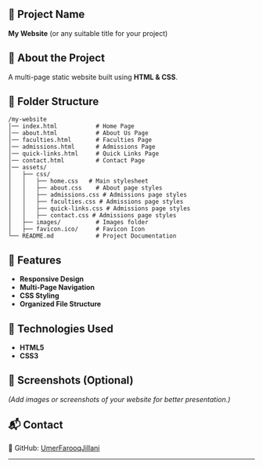 ## **📌 Project Name**
**My Website** (or any suitable title for your project)

<!-- ## **🌍 Live Demo** -->
<!-- [🔗 Visit the Website](https://UmerFarooqJillani.github.io/Static-Website/)     -->
<!-- _(Replace with your actual GitHub Pages link.)_ -->

## **📖 About the Project**
A multi-page static website built using **HTML & CSS**.

## **📂 Folder Structure**
```
/my-website
│── index.html           # Home Page
│── about.html           # About Us Page
│── faculties.html       # Faculties Page
│── admissions.html      # Admissions Page
│── quick-links.html     # Quick Links Page
│── contact.html         # Contact Page
│── assets/
│   ├── css/
│   │   ├── home.css   # Main stylesheet
│   │   ├── about.css    # About page styles
│   │   ├── admissions.css # Admissions page styles
│   │   ├── faculties.css # Admissions page styles
│   │   ├── quick-links.css # Admissions page styles
│   │   ├── contact.css # Admissions page styles
│   ├── images/          # Images folder
│   ├── favicon.ico/     # Favicon Icon
└── README.md            # Project Documentation
```

## **🚀 Features**
- **Responsive Design**  
- **Multi-Page Navigation**  
- **CSS Styling**  
- **Organized File Structure**  

## **📜 Technologies Used**
- **HTML5**
- **CSS3**

## **📸 Screenshots (Optional)**
_(Add images or screenshots of your website for better presentation.)_

## **📬 Contact**
🔗 GitHub: [UmerFarooqJillani](https://github.com/UmerFarooqJillani)

---
